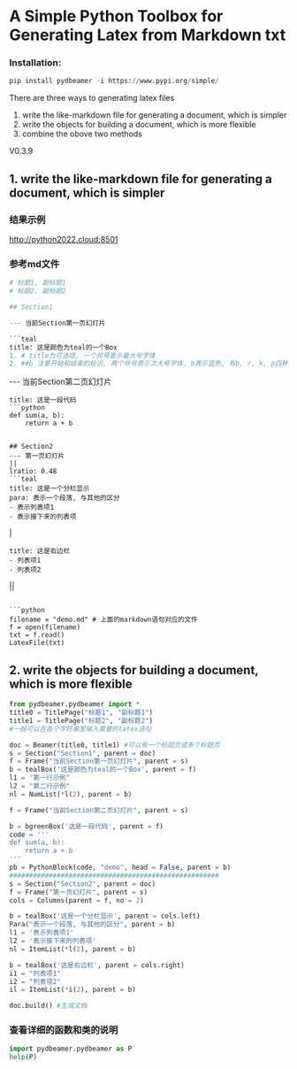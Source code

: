 # A Simple Python Toolbox for Generating Latex from Markdown txt

### Installation:

```python
pip install pydbeamer -i https://www.pypi.org/simple/
```

There are three ways to generating latex files
1. write the like-markdown file for generating a document, which is simpler
2. write the objects for building a document, which is more flexible
3. combine the obove two methods


V0.3.9

## 1. write the like-markdown file for generating a document, which is simpler
### 结果示例
http://python2022.cloud:8501

### 参考md文件
```python
# 标题1, 副标题1
# 标题2, 副标题2

## Section1

--- 当前Section第一页幻灯片

```teal
title: 这是颜色为teal的一个Box
1. # title为可选项, 一个井号表示最大号字体
2. ##b 注意开始和结束的标识, 两个井号表示次大号字体, b表示蓝色, 有b, r, k, p四种颜色可选
```

--- 当前Section第二页幻灯片

```bgreen
title: 这是一段代码
```python
def sum(a, b):
    return a + b
```
```

## Section2
--- 第一页幻灯片
||
lratio: 0.48
```teal
title: 这是一个分栏显示
para: 表示一个段落, 与其他的区分
- 表示列表项1
- 表示接下来的列表项
```
|

```teal
title: 这是右边栏
- 列表项1
- 列表项2
```
||
```

```python
filename = "demo.md" # 上面的markdown语句对应的文件
f = open(filename)
txt = f.read()
LatexFile(txt)
```

## 2. write the objects for building a document, which is more flexible

```python
from pydbeamer.pydbeamer import *
title0 = TitlePage("标题1", "副标题1")
title1 = TitlePage("标题2", "副标题2")
#一般可以在各个字符串里输入需要的latex语句

doc = Beamer(title0, title1) #可以有一个标题页或多个标题页
s = Section("Section1", parent = doc)
f = Frame("当前Section第一页幻灯片", parent = s)
b = tealBox('这是颜色为teal的一个Box', parent = f)
l1 = "第一行示例"
l2 = "第二行示例"
nl = NumList(*l(2), parent = b)

f = Frame("当前Section第二页幻灯片", parent = s)

b = bgreenBox('这是一段代码', parent = f)
code = '''
def sum(a, b):
    return a + b
'''
pb = PythonBlock(code, "demo", head = False, parent = b)
#####################################################
s = Section("Section2", parent = doc)
f = Frame("第一页幻灯片", parent = s)
cols = Columns(parent = f, no = 2)

b = tealBox('这是一个分栏显示', parent = cols.left)
Para("表示一个段落, 与其他的区分", parent = b)
l1 = '表示列表项1'
l2 = '表示接下来的列表项'
nl = ItemList(*l(2), parent = b)

b = tealBox('这是右边栏', parent = cols.right)
i1 = "列表项1"
i2 = "列表项2"
il = ItemList(*i(2), parent = b)

doc.build() #生成文档

```
### 查看详细的函数和类的说明
```python
import pydbeamer.pydbeamer as P
help(P) 
```



